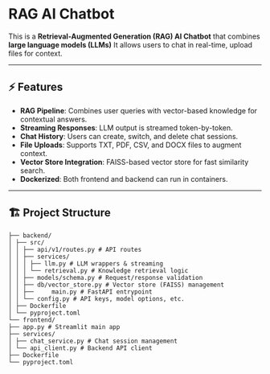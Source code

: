 # RAG AI Chatbot

This is a **Retrieval-Augmented Generation (RAG) AI Chatbot** that combines **large language models (LLMs)**
It allows users to chat in real-time, upload files for context.

---

## ⚡ Features

- **RAG Pipeline**: Combines user queries with vector-based knowledge for contextual answers.  
- **Streaming Responses**: LLM output is streamed token-by-token.  
- **Chat History**: Users can create, switch, and delete chat sessions.  
- **File Uploads**: Supports TXT, PDF, CSV, and DOCX files to augment context.  
- **Vector Store Integration**: FAISS-based vector store for fast similarity search.  
- **Dockerized**: Both frontend and backend can run in containers.  

---


## 🏗️ Project Structure

```
├── backend/
│ ├── src/ 
│ │ ├── api/v1/routes.py # API routes
│ │ ├── services/
│ │ │ ├── llm.py # LLM wrappers & streaming
│ │ │ └── retrieval.py # Knowledge retrieval logic
│ │ ├── models/schema.py # Request/response validation
│ │ ├── db/vector_store.py # Vector store (FAISS) management
│ │ ├──     main.py # FastAPI entrypoint
│ │ └── config.py # API keys, model options, etc.
│ ├── Dockerfile
│ └── pyproject.toml
└── frontend/
├── app.py # Streamlit main app
├── services/
│ ├── chat_service.py # Chat session management
│ └── api_client.py # Backend API client
├── Dockerfile
└── pyproject.toml
